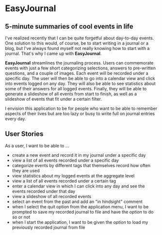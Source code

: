 # EasyJournal

## 5-minute summaries of cool events in life

I've realized recently that I can be quite forgetful about day-to-day events. 
One solution to this would, of course, be to start writing in a journal or a
blog, but I've always found myself not really knowing how to start with a
journal. That's why I came up with **EasyJournal**.

**EasyJournal** streamlines the journaling process. Users can commemorate events
with just a few short categorizing selections, answers to pre-written 
questions, and a couple of images. Each event will be recorded under a specific
day. The user will then be able to go into a calendar view and click into events 
logged on any day. They will also be able to see statistics about some of their 
answers for all logged events. Finally, they will be able to generate a 
slideshow of all events from start to finish, as well as a slideshow of events 
that fit under a certain filter.

I envision this application to be for people who want to be able to remember 
aspects of their lives but are too lazy or busy to write full on journal 
entries every day.

## User Stories
As a user, I want to be able to ...
- create a new event and record it in my journal under a specific day
- view a list of all events recorded under a specific day
- categorize events by different tags that themselves record how often they are
used
- view statistics about my logged events at the aggregate level 
- view a list of all events recorded under a certain tag
- enter a calendar view in which I can click into any day and see the events 
recorded under that day
- view a slideshow of all recorded events
- select an event from the past and add an "in hindsight" comment
- when I select the quit option from the application menu, I want to be 
prompted to save my recorded journal to file and have the *option* to do so or 
not
- when I start the application, I want to be given the *option* to load my 
previously recorded journal from file
